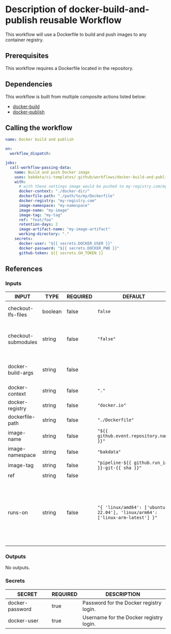 # Description of docker-build-and-publish reusable Workflow

This workflow will use a Dockerfile to build and push images to any container registry.

## Prerequisites

This workflow requires a Dockerfile located in the repository.

## Dependencies

This workflow is built from multiple composite actions listed below:

- [docker-build](https://github.com/bakdata/ci-templates/tree/main/actions/docker-build)
- [docker-publish](https://github.com/bakdata/ci-templates/tree/main/actions/docker-publish)

## Calling the workflow

```yaml
name: Docker build and publish

on:
  workflow_dispatch:

jobs:
  call-workflow-passing-data:
    name: Build and push Docker image
    uses: bakdata/ci-templates/.github/workflows/docker-build-and-publish.yaml@main
    with:
      # with these settings image would be pushed to my-registry.com/my-namespace/my-image:my-tag
      docker-context: "./docker-dir/"
      dockerfile-path: "./path/to/my/Dockerfile"
      docker-registry: "my-registry.com"
      image-namespace: "my-namespace"
      image-name: "my-image"
      image-tag: "my-tag"
      ref: "feat/foo"
      retention-days: 2
      image-artifact-name: "my-image-artifact"
      working-directory: "."
    secrets:
      docker-user: "${{ secrets.DOCKER_USER }}"
      docker-password: "${{ secrets.DOCKER_PWD }}"
      github-token: ${{ secrets.GH_TOKEN }}
```

## References

### Inputs

<!-- AUTO-DOC-INPUT:START - Do not remove or modify this section -->

| INPUT               | TYPE    | REQUIRED | DEFAULT                                                                      | DESCRIPTION                                                                                                                                                                                                                                                                                              |
| ------------------- | ------- | -------- | ---------------------------------------------------------------------------- | -------------------------------------------------------------------------------------------------------------------------------------------------------------------------------------------------------------------------------------------------------------------------------------------------------- |
| checkout-lfs-files  | boolean | false    | `false`                                                                      | Whether the Git checkout action should resolve LFS files or not. (Default is false)                                                                                                                                                                                                                      |
| checkout-submodules | string  | false    | `"false"`                                                                    | Whether to checkout submodules: `true` to checkout submodules or `recursive` to recursively checkout submodules.                                                                                                                                                                                         |
| docker-build-args   | string  | false    |                                                                              | List of build-time variables (see https://github.com/docker/build-push-action?tab=readme-ov-file#inputs)                                                                                                                                                                                                 |
| docker-context      | string  | false    | `"."`                                                                        | The docker context.                                                                                                                                                                                                                                                                                      |
| docker-registry     | string  | false    | `"docker.io"`                                                                | Host where the image should be pushed to.                                                                                                                                                                                                                                                                |
| dockerfile-path     | string  | false    | `"./Dockerfile"`                                                             | Path to the Dockerfile.                                                                                                                                                                                                                                                                                  |
| image-name          | string  | false    | `"${{ github.event.repository.name }}"`                                      | Name of Docker image.                                                                                                                                                                                                                                                                                    |
| image-namespace     | string  | false    | `"bakdata"`                                                                  | Namespace of Docker image.                                                                                                                                                                                                                                                                               |
| image-tag           | string  | false    | `"pipeline-${{ github.run_id }}-git-{{ sha }}"`                              | Tag of Docker image.                                                                                                                                                                                                                                                                                     |
| ref                 | string  | false    |                                                                              | Ref name to checkout                                                                                                                                                                                                                                                                                     |
| runs-on             | string  | false    | `"{ 'linux/amd64': ['ubuntu-22.04'], 'linux/arm64': ['linux-arm-latest'] }"` | Runner config as JSON object string. Each key is one of the input `platforms` and each value is the list of runner tags on which the Docker image for that platform should be natively built on. Defaults to a mapping from expected possible `platforms` to GitHub runners native to that architecture. |

<!-- AUTO-DOC-INPUT:END -->

### Outputs

<!-- AUTO-DOC-OUTPUT:START - Do not remove or modify this section -->

No outputs.

<!-- AUTO-DOC-OUTPUT:END -->

### Secrets

<!-- AUTO-DOC-SECRETS:START - Do not remove or modify this section -->

| SECRET          | REQUIRED | DESCRIPTION                             |
| --------------- | -------- | --------------------------------------- |
| docker-password | true     | Password for the Docker registry login. |
| docker-user     | true     | Username for the Docker registry login. |

<!-- AUTO-DOC-SECRETS:END -->
